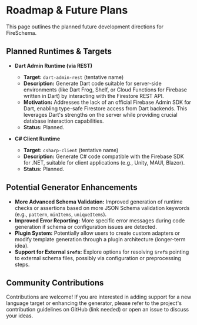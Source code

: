 # Roadmap & Future Plans

This page outlines the planned future development directions for FireSchema.

## Planned Runtimes & Targets

-   **Dart Admin Runtime (via REST)**
    -   **Target:** `dart-admin-rest` (tentative name)
    -   **Description:** Generate Dart code suitable for server-side environments (like Dart Frog, Shelf, or Cloud Functions for Firebase written in Dart) by interacting with the Firestore REST API.
    -   **Motivation:** Addresses the lack of an official Firebase Admin SDK for Dart, enabling type-safe Firestore access from Dart backends. This leverages Dart's strengths on the server while providing crucial database interaction capabilities.
    -   **Status:** Planned.

-   **C# Client Runtime**
    -   **Target:** `csharp-client` (tentative name)
    -   **Description:** Generate C# code compatible with the Firebase SDK for .NET, suitable for client applications (e.g., Unity, MAUI, Blazor).
    -   **Status:** Planned.

## Potential Generator Enhancements

-   **More Advanced Schema Validation:** Improved generation of runtime checks or assertions based on more JSON Schema validation keywords (e.g., `pattern`, `minItems`, `uniqueItems`).
-   **Improved Error Reporting:** More specific error messages during code generation if schema or configuration issues are detected.
-   **Plugin System:** Potentially allow users to create custom adapters or modify template generation through a plugin architecture (longer-term idea).
-   **Support for External `$ref`s:** Explore options for resolving `$ref`s pointing to external schema files, possibly via configuration or preprocessing steps.

## Community Contributions

Contributions are welcome! If you are interested in adding support for a new language target or enhancing the generator, please refer to the project's contribution guidelines on GitHub (link needed) or open an issue to discuss your ideas.